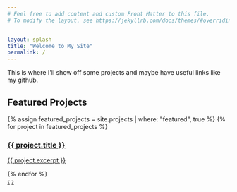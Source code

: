 ```yaml
---
# Feel free to add content and custom Front Matter to this file.
# To modify the layout, see https://jekyllrb.com/docs/themes/#overriding-theme-defaults


layout: splash
title: "Welcome to My Site"
permalink: /
---
```




This is where I'll show off some projects and maybe have useful links like my github.

## Featured Projects

<div id="projectCarousel" class="carousel slide" data-ride="carousel">
  <div class="carousel-inner">
    {% assign featured_projects = site.projects | where: "featured", true %}
    {% for project in featured_projects %}
    <div class="carousel-item {% if forloop.first %}active{% endif %}">
      <a href="{{ project.url }}">
        <h3>{{ project.title }}</h3>
        <p>{{ project.excerpt }}</p>
      </a>
    </div>
    {% endfor %}
  </div>
  <a class="carousel-control-prev" href="#projectCarousel" role="button" data-slide="prev">‹</a>
  <a class="carousel-control-next" href="#projectCarousel" role="button" data-slide="next">›</a>
</div>
